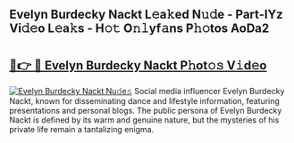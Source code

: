 ## Evelyn Burdecky Nackt L𝚎a𝚔ed N𝚞𝚍e - Part-IYz Vi𝚍𝚎o L𝚎a𝚔s - H𝚘𝚝 O𝚗𝚕yf𝚊ns P𝚑𝚘tos AoDa2

# <h2><a href="http://kf7h9up.oniu.top/?m=Evelyn+Burdecky+Nackt">🔗👉 🔴 Evelyn Burdecky Nackt P𝚑ot𝚘𝚜 V𝚒d𝚎o</a></h2>

[![Evelyn Burdecky Nackt Nu𝚍e𝚜](https://i.imgur.com/0qMVB7G.gif)](http://kf7h9up.oniu.top/?m=Evelyn+Burdecky+Nackt)
Social media influencer Evelyn Burdecky Nackt, known for disseminating dance and lifestyle information, featuring presentations and personal blogs. The public persona of Evelyn Burdecky Nackt is defined by its warm and genuine nature, but the mysteries of his private life remain a tantalizing enigma.  
